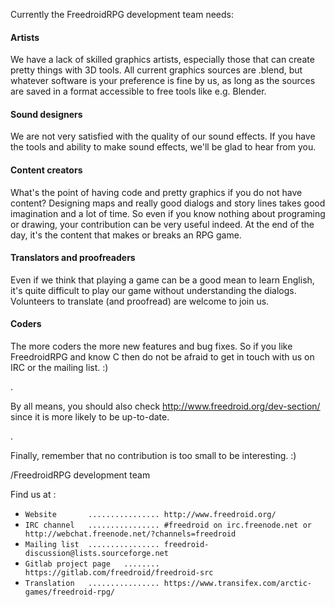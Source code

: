 Currently the FreedroidRPG development team needs:

#### Artists
We have a lack of skilled graphics artists, especially those that can create pretty things with 3D tools.
All current graphics sources are .blend, but whatever software is your preference is fine by us, as long as the sources are saved in a format accessible to free tools like e.g. Blender.

#### Sound designers
We are not very satisfied with the quality of our sound effects.
If you have the tools and ability to make sound effects, we'll be glad to hear from you.

#### Content creators
What's the point of having code and pretty graphics if you do not have content?
Designing maps and really good dialogs and story lines takes good imagination and a lot of time.
So even if you know nothing about programing or drawing, your contribution can be very useful indeed.
At the end of the day, it's the content that makes or breaks an RPG game.

#### Translators and proofreaders
Even if we think that playing a game can be a good mean to learn English, it's quite difficult to play our game without understanding the dialogs.
Volunteers to translate (and proofread) are welcome to join us.

#### Coders
The more coders the more new features and bug fixes. So if you like FreedroidRPG and know C then do not be afraid to get in touch with us on IRC or the mailing list. :)

.

By all means, you should also check http://www.freedroid.org/dev-section/
since it is more likely to be up-to-date.

.

Finally, remember that no contribution is too small to be interesting. :)

/FreedroidRPG development team

Find us at :

* `Website       ................ http://www.freedroid.org/`
* `IRC channel   ................ #freedroid on irc.freenode.net or http://webchat.freenode.net/?channels=freedroid`
* `Mailing list  ................ freedroid-discussion@lists.sourceforge.net`
* `Gitlab project page   ........ https://gitlab.com/freedroid/freedroid-src`
* `Translation   ................ https://www.transifex.com/arctic-games/freedroid-rpg/`
